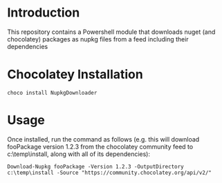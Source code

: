 # Introduction 

This repository contains a Powershell module that downloads nuget (and chocolatey) packages as nupkg files from a feed including their dependencies

# Chocolatey Installation

```
choco install NupkgDownloader
```

# Usage

Once installed, run the command as follows (e.g. this will download fooPackage version 1.2.3 from the chocolatey community feed to c:\temp\install, along with all of its dependencies):

```
Download-Nupkg fooPackage -Version 1.2.3 -OutputDirectory c:\temp\install -Source "https://community.chocolatey.org/api/v2/"
```

